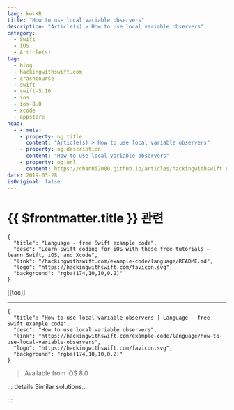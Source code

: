 ```yaml
---
lang: ko-KR
title: "How to use local variable observers"
description: "Article(s) > How to use local variable observers"
category:
  - Swift
  - iOS
  - Article(s)
tag: 
  - blog
  - hackingwithswift.com
  - crashcourse
  - swift
  - swift-5.10
  - ios
  - ios-8.0
  - xcode
  - appstore
head:
  - - meta:
    - property: og:title
      content: "Article(s) > How to use local variable observers"
    - property: og:description
      content: "How to use local variable observers"
    - property: og:url
      content: https://chanhi2000.github.io/articles/hackingwithswift.com/example-code/language/how-to-use-local-variable-observers.html
date: 2019-03-28
isOriginal: false
---
```


# {{ $frontmatter.title }} 관련

```component VPCard
{
  "title": "Language - free Swift example code",
  "desc": "Learn Swift coding for iOS with these free tutorials – learn Swift, iOS, and Xcode",
  "link": "/hackingwithswift.com/example-code/language/README.md",
  "logo": "https://hackingwithswift.com/favicon.svg",
  "background": "rgba(174,10,10,0.2)"
}
```

[[toc]]

---

```component VPCard
{
  "title": "How to use local variable observers | Language - free Swift example code",
  "desc": "How to use local variable observers",
  "link": "https://hackingwithswift.com/example-code/language/how-to-use-local-variable-observers",
  "logo": "https://hackingwithswift.com/favicon.svg",
  "background": "rgba(174,10,10,0.2)"
}
```

> Available from iOS 8.0

<!-- TODO: 작성 -->

<!-- 
You should already be familiar with the concept of property observers in Swift – those `willSet` and `didSet` blocks you can attach to property on classes and structs. Well, those same blocks can be attached to local and global variables as well, allowing you to respond to changes easily.

The syntax is identical: create your variable, give it an initial value, then provide `willSet` and/or `didSet` closures inside braces, like this:

```swift
var name = "Taylor Swift" {
    didSet {
        print("Name changed to \(name)!")
    }
}

name = "Justin Bieber"
```

That will print “Name changed to Justin Bieber!” when run.

-->

::: details Similar solutions…

<!--
/example-code/language/whats-the-difference-between-a-static-variable-and-a-class-variable">What’s the difference between a static variable and a class variable? 
/quick-start/concurrency/how-to-create-and-use-task-local-values">How to create and use task local values 
/example-code/language/what-are-property-observers">What are property observers? 
/example-code/system/how-to-set-local-alerts-using-unnotificationcenter">How to set local alerts using UNNotificationCenter 
/quick-start/swiftui/whats-the-difference-between-observedobject-state-and-environmentobject">What’s the difference between @ObservedObject, @State, and @EnvironmentObject?</a>
-->

:::

